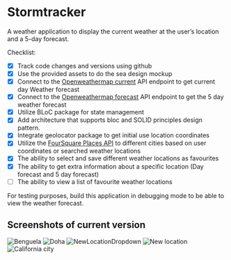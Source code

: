 # Stormtracker

A weather application to display the current weather at the user’s location and a 5-day forecast.

Checklist: 

- [x] Track code changes and versions using github
- [x] Use the provided assets to do the sea design mockup
- [x] Connect to the [Openweathermap current](https://openweathermap.org/current) API endpoint to get current day Weather forecast
- [x] Connect to the [Openweathermap forecast](https://openweathermap.org/forecast5) API endpoint to get the 5 day weather forecast
- [x] Utilize BLoC package for state management
- [x] Add architecture that supports bloc and SOLID principles design pattern.
- [x] Integrate geolocator package to get initial use location coordinates
- [x] Utilize the [FourSquare Places API](https://developer.foursquare.com/reference/autocomplete) to different cities based on user coordinates or searched weather locations
- [x] The ability to select and save different weather locations as favourites
- [x] The ability to get extra information about a specific location (Day forecast and 5 day forecast)
- [ ] The ability to view a list of favourite weather locations

For testing purposes, build this application in debugging mode to be able to view the weather forecast.

## Screenshots of current version


![Benguela](https://user-images.githubusercontent.com/53440762/222723983-53840432-f4c5-44d8-8d7b-79b8af71d1f7.jpeg)
![Doha](https://user-images.githubusercontent.com/53440762/222724105-68327b2e-e728-47f5-bc6c-75b9cfad9b4d.jpeg)
![NewLocationDropdown](https://user-images.githubusercontent.com/53440762/222724175-c50fc0c7-8fe4-4599-8fd4-5a795506818b.jpeg)
![New location](https://user-images.githubusercontent.com/53440762/222724243-263c67e9-8f90-4960-b1f8-2703fc7c7532.jpeg)
![California city](https://user-images.githubusercontent.com/53440762/222724336-0f9104a6-90cc-47ec-ad1a-9598eea1fffa.jpeg)
